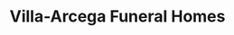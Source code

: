 ---
title: "Villa-Arcega Funeral Homes"
url: /zamboanga/villa-arcega-funeral-homes/
shop: funeral directors
---